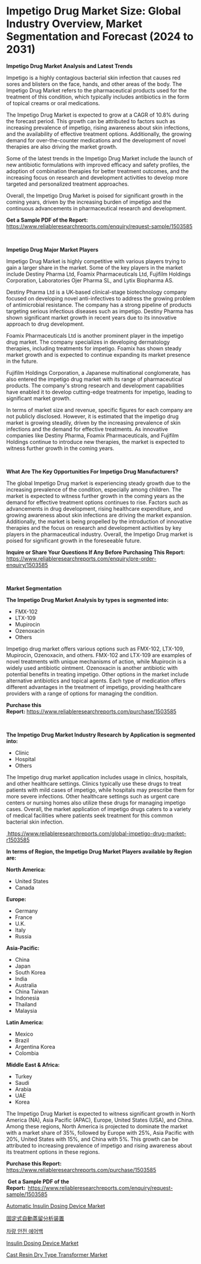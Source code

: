 <p><h1>Impetigo Drug Market Size: Global Industry Overview, Market Segmentation and Forecast (2024 to 2031)</h1></p><p><strong>Impetigo Drug Market Analysis and Latest Trends</strong></p>
<p><p>Impetigo is a highly contagious bacterial skin infection that causes red sores and blisters on the face, hands, and other areas of the body. The Impetigo Drug Market refers to the pharmaceutical products used for the treatment of this condition, which typically includes antibiotics in the form of topical creams or oral medications.</p><p>The Impetigo Drug Market is expected to grow at a CAGR of 10.8% during the forecast period. This growth can be attributed to factors such as increasing prevalence of impetigo, rising awareness about skin infections, and the availability of effective treatment options. Additionally, the growing demand for over-the-counter medications and the development of novel therapies are also driving the market growth.</p><p>Some of the latest trends in the Impetigo Drug Market include the launch of new antibiotic formulations with improved efficacy and safety profiles, the adoption of combination therapies for better treatment outcomes, and the increasing focus on research and development activities to develop more targeted and personalized treatment approaches.</p><p>Overall, the Impetigo Drug Market is poised for significant growth in the coming years, driven by the increasing burden of impetigo and the continuous advancements in pharmaceutical research and development.</p></p>
<p><strong>Get a Sample PDF of the Report:&nbsp;</strong> <a href="https://www.reliableresearchreports.com/enquiry/request-sample/1503585">https://www.reliableresearchreports.com/enquiry/request-sample/1503585</a></p>
<p>&nbsp;</p>
<p><strong>Impetigo Drug Major Market Players</strong></p>
<p><p>Impetigo Drug Market is highly competitive with various players trying to gain a larger share in the market. Some of the key players in the market include Destiny Pharma Ltd, Foamix Pharmaceuticals Ltd, Fujifilm Holdings Corporation, Laboratories Ojer Pharma SL, and Lytix Biopharma AS.</p><p>Destiny Pharma Ltd is a UK-based clinical-stage biotechnology company focused on developing novel anti-infectives to address the growing problem of antimicrobial resistance. The company has a strong pipeline of products targeting serious infectious diseases such as impetigo. Destiny Pharma has shown significant market growth in recent years due to its innovative approach to drug development.</p><p>Foamix Pharmaceuticals Ltd is another prominent player in the impetigo drug market. The company specializes in developing dermatology therapies, including treatments for impetigo. Foamix has shown steady market growth and is expected to continue expanding its market presence in the future.</p><p>Fujifilm Holdings Corporation, a Japanese multinational conglomerate, has also entered the impetigo drug market with its range of pharmaceutical products. The company's strong research and development capabilities have enabled it to develop cutting-edge treatments for impetigo, leading to significant market growth.</p><p>In terms of market size and revenue, specific figures for each company are not publicly disclosed. However, it is estimated that the impetigo drug market is growing steadily, driven by the increasing prevalence of skin infections and the demand for effective treatments. As innovative companies like Destiny Pharma, Foamix Pharmaceuticals, and Fujifilm Holdings continue to introduce new therapies, the market is expected to witness further growth in the coming years.</p></p>
<p>&nbsp;</p>
<p><strong>What Are The Key Opportunities For Impetigo Drug Manufacturers?</strong></p>
<p><p>The global Impetigo Drug market is experiencing steady growth due to the increasing prevalence of the condition, especially among children. The market is expected to witness further growth in the coming years as the demand for effective treatment options continues to rise. Factors such as advancements in drug development, rising healthcare expenditure, and growing awareness about skin infections are driving the market expansion. Additionally, the market is being propelled by the introduction of innovative therapies and the focus on research and development activities by key players in the pharmaceutical industry. Overall, the Impetigo Drug market is poised for significant growth in the foreseeable future.</p></p>
<p><strong>Inquire or Share Your Questions If Any Before Purchasing This Report:</strong> <a href="https://www.reliableresearchreports.com/enquiry/pre-order-enquiry/1503585">https://www.reliableresearchreports.com/enquiry/pre-order-enquiry/1503585</a></p>
<p>&nbsp;</p>
<p><strong>Market Segmentation</strong></p>
<p><strong>The Impetigo Drug Market Analysis by types is segmented into:</strong></p>
<p><ul><li>FMX-102</li><li>LTX-109</li><li>Mupirocin</li><li>Ozenoxacin</li><li>Others</li></ul></p>
<p><p>Impetigo drug market offers various options such as FMX-102, LTX-109, Mupirocin, Ozenoxacin, and others. FMX-102 and LTX-109 are examples of novel treatments with unique mechanisms of action, while Mupirocin is a widely used antibiotic ointment. Ozenoxacin is another antibiotic with potential benefits in treating impetigo. Other options in the market include alternative antibiotics and topical agents. Each type of medication offers different advantages in the treatment of impetigo, providing healthcare providers with a range of options for managing the condition.</p></p>
<p><strong>Purchase this Report:&nbsp;</strong><a href="https://www.reliableresearchreports.com/purchase/1503585">https://www.reliableresearchreports.com/purchase/1503585</a></p>
<p>&nbsp;</p>
<p><strong>The Impetigo Drug Market Industry Research by Application is segmented into:</strong></p>
<p><ul><li>Clinic</li><li>Hospital</li><li>Others</li></ul></p>
<p><p>The Impetigo drug market application includes usage in clinics, hospitals, and other healthcare settings. Clinics typically use these drugs to treat patients with mild cases of impetigo, while hospitals may prescribe them for more severe infections. Other healthcare settings such as urgent care centers or nursing homes also utilize these drugs for managing impetigo cases. Overall, the market application of impetigo drugs caters to a variety of medical facilities where patients seek treatment for this common bacterial skin infection.</p></p>
<p><a href="https://www.reliableresearchreports.com/global-impetigo-drug-market-r1503585">&nbsp;https://www.reliableresearchreports.com/global-impetigo-drug-market-r1503585</a></p>
<p><strong>In terms of Region, the Impetigo Drug Market Players available by Region are:</strong></p>
<p>
    <p> <strong> North America: </strong>
        <ul>
            <li>United States</li>
            <li>Canada</li>
        </ul>
        </p> 
    <p> <strong> Europe: </strong>
        <ul>
            <li>Germany</li>
            <li>France</li>
            <li>U.K.</li>
            <li>Italy</li>
            <li>Russia</li>
        </ul>
        </p> 
    <p> <strong> Asia-Pacific: </strong>
        <ul>
            <li>China</li>
            <li>Japan</li>
            <li>South Korea</li>
            <li>India</li>
            <li>Australia</li>
            <li>China Taiwan</li>
            <li>Indonesia</li>
            <li>Thailand</li>
            <li>Malaysia</li>
        </ul>
        </p> 
    <p> <strong> Latin America: </strong>
        <ul>
            <li>Mexico</li>
            <li>Brazil</li>
            <li>Argentina Korea</li>
            <li>Colombia</li>
        </ul>
        </p> 
    <p> <strong> Middle East & Africa: </strong>
        <ul>
            <li>Turkey</li>
            <li>Saudi</li>
            <li>Arabia</li>
            <li>UAE</li>
            <li>Korea</li>
        </ul>
    </p>
    </p>
<p><p>The Impetigo Drug Market is expected to witness significant growth in North America (NA), Asia Pacific (APAC), Europe, United States (USA), and China. Among these regions, North America is projected to dominate the market with a market share of 35%, followed by Europe with 25%, Asia Pacific with 20%, United States with 15%, and China with 5%. This growth can be attributed to increasing prevalence of impetigo and rising awareness about its treatment options in these regions.</p></p>
<p><strong>Purchase this Report: </strong><a href="https://www.reliableresearchreports.com/purchase/1503585">https://www.reliableresearchreports.com/purchase/1503585</a></p>
<p>&nbsp;<strong>Get a Sample PDF of the Report:&nbsp;&nbsp;</strong><a href="https://www.reliableresearchreports.com/enquiry/request-sample/1503585">https://www.reliableresearchreports.com/enquiry/request-sample/1503585</a></p>
<p><strong></strong></p>
<p><p><a href="https://github.com/barbarakss89/Market-Research-Report-List-1/blob/main/automatic-insulin-dosing-device-market.md">Automatic Insulin Dosing Device Market</a></p><p><a href="https://github.com/xtkhtofdt934839/Market-Research-Report-List-2/blob/main/357834694943.md">固定式自動蒸留分析装置</a></p><p><a href="https://github.com/iansanftyord09878/Market-Research-Report-List-2/blob/main/824463386586.md">차량 안전 에어백</a></p><p><a href="https://github.com/sofayahoo2023/Market-Research-Report-List-4/blob/main/insulin-dosing-device-market.md">Insulin Dosing Device Market</a></p><p><a href="https://issuu.com/reportprime-2/docs/cast-resin-dry-type-transformer-mar_51f4c74c9ea33a">Cast Resin Dry Type Transformer Market</a></p></p>